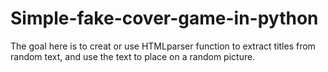 # Simple-fake-cover-game-in-python
The goal here is to creat or use HTMLparser function to extract titles from random text, and use the text to place on a random picture.
